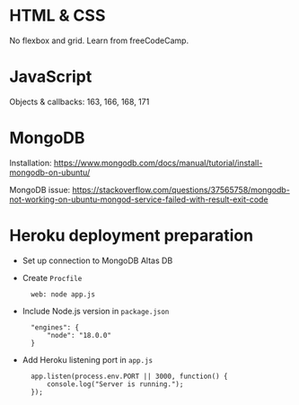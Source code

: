 # HTML & CSS
No flexbox and grid. Learn from freeCodeCamp.

# JavaScript 
Objects & callbacks: 163, 166, 168, 171

# MongoDB
Installation: https://www.mongodb.com/docs/manual/tutorial/install-mongodb-on-ubuntu/ 

MongoDB issue: https://stackoverflow.com/questions/37565758/mongodb-not-working-on-ubuntu-mongod-service-failed-with-result-exit-code

# Heroku deployment preparation
- Set up connection to MongoDB Altas DB

- Create `Procfile`

        web: node app.js

- Include Node.js version in `package.json`

        "engines": {
            "node": "18.0.0"
        }

- Add Heroku listening port in `app.js`

        app.listen(process.env.PORT || 3000, function() {
            console.log("Server is running.");
        });